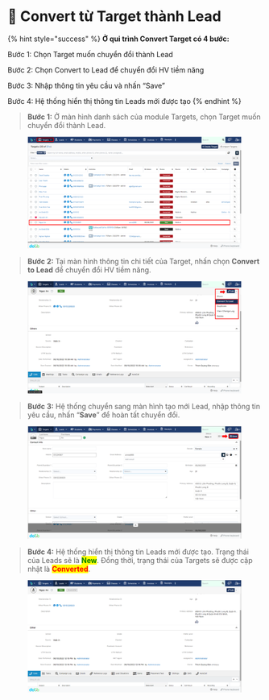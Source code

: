 # 📼 Convert từ Target thành Lead

{% hint style="success" %}
**Ở qui trình Convert Target có 4 bước:**

Bước 1: Chọn Target muốn chuyển đổi thành Lead

Bước 2: Chọn Convert to Lead để chuyển đổi HV tiềm năng

Bước 3: Nhập thông tin yêu cầu và nhấn “Save”

Bước 4: Hệ thống hiển thị thông tin Leads mới được tạo
{% endhint %}

> **Bước 1:** Ở màn hình danh sách của module Targets, chọn Target muốn chuyển đổi thành Lead.

<figure><img src="../../../.gitbook/assets/image (5) (5).png" alt=""><figcaption></figcaption></figure>

> **Bước 2:**&#x20;
> Tại màn hình thông tin chi tiết của Target, nhấn chọn **Convert to Lead** để chuyển đổi HV tiềm năng.

<figure><img src="../../../.gitbook/assets/image (3) (1) (4).png" alt=""><figcaption></figcaption></figure>

> **Bước 3:** Hệ thống chuyển sang màn hình tạo mới Lead, nhập thông tin yêu cầu, nhấn “**Save**” để hoàn tất chuyển đổi.

<figure><img src="../../../.gitbook/assets/image (146).png" alt=""><figcaption></figcaption></figure>

> **Bước 4:** Hệ thống hiển thị thông tin Leads mới được tạo. Trạng thái của Leads sẽ là <mark style="color:green;">**New**</mark>. Đồng thời, trạng thái của Targets sẽ được cập nhật là <mark style="color:red;">**Converted**</mark>.

<figure><img src="../../../.gitbook/assets/image (144).png" alt=""><figcaption></figcaption></figure>
